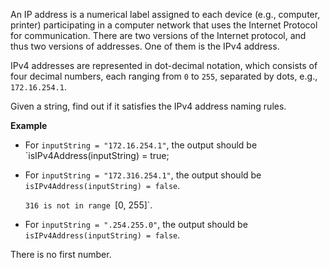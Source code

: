 An IP address is a numerical label assigned to each device (e.g., computer, printer) participating in a computer network that uses the Internet Protocol for communication. There are two versions of the Internet protocol, and thus two versions of addresses. One of them is the IPv4 address.

IPv4 addresses are represented in dot-decimal notation, which consists of four decimal numbers, each ranging from `0` to `255`, separated by dots, e.g., `172.16.254.1`.

Given a string, find out if it satisfies the IPv4 address naming rules.

**Example**

- For `inputString = "172.16.254.1"`, the output should be `isIPv4Address(inputString) = true;

- For `inputString = "172.316.254.1"`, the output should be `isIPv4Address(inputString) = false`.

  `316 is not in range `[0, 255]`.

- For `inputString = ".254.255.0"`, the output should be `isIPv4Address(inputString) = false`.

There is no first number.
